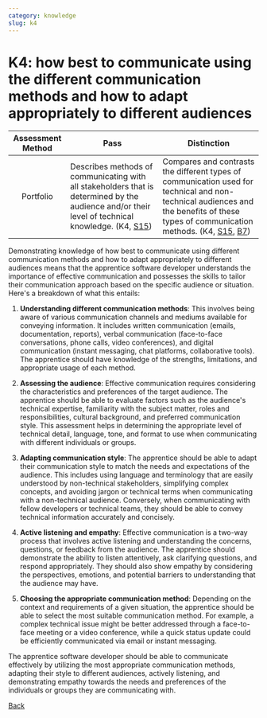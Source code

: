 ```yaml
---
category: knowledge
slug: k4
---
```


# K4: how best to communicate using the different communication methods and how to adapt appropriately to different audiences

<!-- prettier-ignore -->
| Assessment Method | Pass | Distinction |
| :---: | --- | --- |
| Portfolio | Describes methods of communicating with all stakeholders that is determined by the audience and/or their level of technical knowledge. (K4, [S15](../skills/s15.md)) | Compares and contrasts the different types of communication used for technical and non-technical audiences and the benefits of these types of communication methods. (K4, [S15](../skills/s15.md), [B7](../behaviours/b07.md)) |

Demonstrating knowledge of how best to communicate using different communication
methods and how to adapt appropriately to different audiences means that the
apprentice software developer understands the importance of effective
communication and possesses the skills to tailor their communication approach
based on the specific audience or situation. Here's a breakdown of what this
entails:

1. **Understanding different communication methods**: This involves being aware
   of various communication channels and mediums available for conveying
   information. It includes written communication (emails, documentation,
   reports), verbal communication (face-to-face conversations, phone calls,
   video conferences), and digital communication (instant messaging, chat
   platforms, collaborative tools). The apprentice should have knowledge of the
   strengths, limitations, and appropriate usage of each method.

2. **Assessing the audience**: Effective communication requires considering the
   characteristics and preferences of the target audience. The apprentice should
   be able to evaluate factors such as the audience's technical expertise,
   familiarity with the subject matter, roles and responsibilities, cultural
   background, and preferred communication style. This assessment helps in
   determining the appropriate level of technical detail, language, tone, and
   format to use when communicating with different individuals or groups.

3. **Adapting communication style**: The apprentice should be able to adapt
   their communication style to match the needs and expectations of the
   audience. This includes using language and terminology that are easily
   understood by non-technical stakeholders, simplifying complex concepts, and
   avoiding jargon or technical terms when communicating with a non-technical
   audience. Conversely, when communicating with fellow developers or technical
   teams, they should be able to convey technical information accurately and
   concisely.

4. **Active listening and empathy**: Effective communication is a two-way
   process that involves active listening and understanding the concerns,
   questions, or feedback from the audience. The apprentice should demonstrate
   the ability to listen attentively, ask clarifying questions, and respond
   appropriately. They should also show empathy by considering the perspectives,
   emotions, and potential barriers to understanding that the audience may have.

5. **Choosing the appropriate communication method**: Depending on the context
   and requirements of a given situation, the apprentice should be able to
   select the most suitable communication method. For example, a complex
   technical issue might be better addressed through a face-to-face meeting or a
   video conference, while a quick status update could be efficiently
   communicated via email or instant messaging.

The apprentice software developer should be able to communicate effectively by
utilizing the most appropriate communication methods, adapting their style to
different audiences, actively listening, and demonstrating empathy towards the
needs and preferences of the individuals or groups they are communicating with.

[Back](../README.md)
